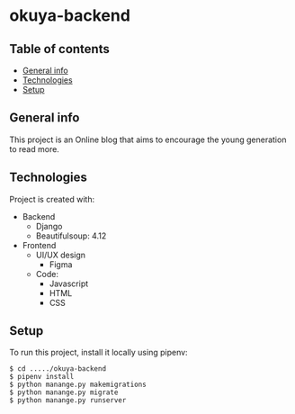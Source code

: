 # okuya-backend

## Table of contents
* [General info](#general-info)
* [Technologies](#technologies)
* [Setup](#setup)

## General info
This project is an Online blog that aims to encourage the young generation to read more.

## Technologies
Project is created with:
* Backend
  * Django
  * Beautifulsoup: 4.12
* Frontend
    * UI/UX design
        * Figma
    * Code:
        * Javascript
        * HTML
        * CSS
  
## Setup
To run this project, install it locally using pipenv:

```
$ cd ...../okuya-backend
$ pipenv install
$ python manange.py makemigrations
$ python manange.py migrate
$ python manange.py runserver
```
        
